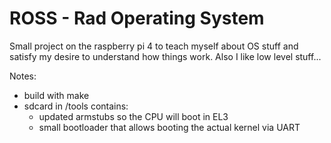 # ROSS - Rad Operating System
Small project on the raspberry pi 4 to teach myself about OS stuff and satisfy my desire to understand how things work.
Also I like low level stuff...

Notes:
* build with make
* sdcard in /tools contains:
  * updated armstubs so the CPU will boot in EL3
  * small bootloader that allows booting the actual kernel via UART
